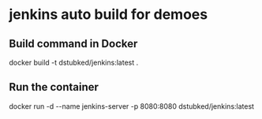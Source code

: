 # jenkins auto build for demoes

## Build command in Docker
docker build -t dstubked/jenkins:latest .

## Run the container
docker run -d --name jenkins-server -p 8080:8080 dstubked/jenkins:latest
